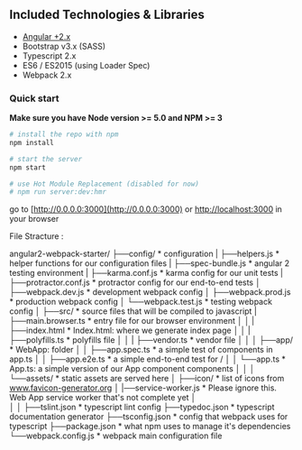 

## Included Technologies & Libraries
- [Angular +2.x](http://angular.io) 
- Bootstrap v3.x (SASS)
- Typescript 2.x
- ES6 / ES2015 (using Loader Spec)
- Webpack 2.x

### Quick start
**Make sure you have Node version >= 5.0 and NPM >= 3**

```bash
# install the repo with npm
npm install

# start the server
npm start

# use Hot Module Replacement (disabled for now)
# npm run server:dev:hmr
```
go to [http://0.0.0.0:3000](http://0.0.0.0:3000) or [http://localhost:3000](http://localhost:3000) in your browser

File Stracture :

angular2-webpack-starter/
 ├──config/                    * configuration
 |   ├──helpers.js             * helper functions for our configuration files
 |   ├──spec-bundle.js         * angular 2 testing environment
 |   ├──karma.conf.js          * karma config for our unit tests
 |   ├──protractor.conf.js     * protractor config for our end-to-end tests
 │   ├──webpack.dev.js         * development webpack config
 │   ├──webpack.prod.js        * production webpack config
 │   └──webpack.test.js        * testing webpack config
 │
 ├──src/                       * source files that will be compiled to javascript
 |   ├──main.browser.ts        * entry file for our browser environment
 │   │
 |   ├──index.html             * Index.html: where we generate index page
 │   │
 |   ├──polyfills.ts           * polyfills file
 │   │
 |   ├──vendor.ts              * vendor file
 │   │
 │   ├──app/                   * WebApp: folder
 │   │   ├──app.spec.ts        * a simple test of components in app.ts
 │   │   ├──app.e2e.ts         * a simple end-to-end test for /
 │   │   └──app.ts             * App.ts: a simple version of our App component components
 │   │
 │   └──assets/                * static assets are served here
 │       ├──icon/              * list of icons from www.favicon-generator.org
 │       |──service-worker.js  * Please ignore this. Web App service worker that's not complete yet
 │      
 │
 │
 ├──tslint.json                * typescript lint config
 ├──typedoc.json               * typescript documentation generator
 ├──tsconfig.json              * config that webpack uses for typescript
 ├──package.json               * what npm uses to manage it's dependencies
 └──webpack.config.js          * webpack main configuration file

